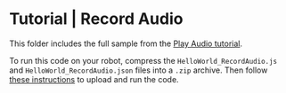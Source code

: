 # Tutorial | Record Audio

This folder includes the full sample from the [Play Audio tutorial](https://docs.mistyrobotics.com/docs/skills/local-skill-tutorials/#record-audio).

To run this code on your robot, compress the `HelloWorld_RecordAudio.js` and `HelloWorld_RecordAudio.json` files into a `.zip` archive. Then follow [these instructions](https://docs.mistyrobotics.com/docs/skills/tools/#misty-skill-runner) to upload and run the code.